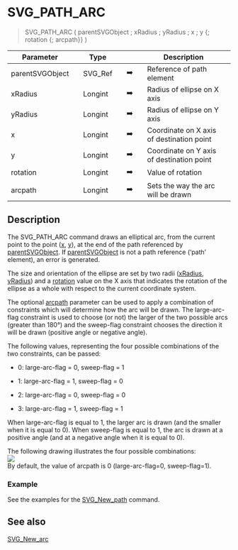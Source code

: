 <!-- SVG_PATH_ARC ( parentReference ; Param_2 ; Param_3 ; Param_4 ; Param_5 ; Param_6 ; Param_7 )
 -> parentReference (Text)
 -> Param_2 (Real)
 -> Param_3 (Real)
 -> Param_4 (Real)
 -> Param_5 (Real)
 -> Param_6 (Real)
 -> Param_7 (Long Integer)-->
# SVG_PATH_ARC

> SVG_PATH_ARC ( parentSVGObject ; xRadius ; yRadius ; x ; y {; rotation {; arcpath}} )

| Parameter |     | Type |     |     |     | Description |     |
| --- | --- | --- | --- | --- | --- | --- | --- |
| parentSVGObject |     | SVG_Ref |     | ➡️ |     | Reference of path element |     |
| xRadius |     | Longint |     | ➡️ |     | Radius of ellipse on X axis |     |
| yRadius |     | Longint |     | ➡️ |     | Radius of ellipse on Y axis |     |
| x   |     | Longint |     | ➡️ |     | Coordinate on X axis of destination point |     |
| y   |     | Longint |     | ➡️ |     | Coordinate on Y axis of destination point |     |
| rotation |     | Longint |     | ➡️ |     | Value of rotation |     |
| arcpath |     | Longint |     | ➡️ |     | Sets the way the arc will be drawn |     |

## Description

The SVG_PATH_ARC command draws an elliptical arc, from the current point to the point ([x](# "Coordinate on X axis of destination point"), [y](# "Coordinate on Y axis of destination point")), at the end of the path referenced by [parentSVGObject](# "Reference of path element"). If [parentSVGObject](# "Reference of path element") is not a path reference (‘path’ element), an error is generated.

The size and orientation of the ellipse are set by two radii ([xRadius](# "Radius of ellipse on X axis"), [yRadius](# "Radius of ellipse on Y axis")) and a [rotation](# "Value of rotation") value on the X axis that indicates the rotation of the ellipse as a whole with respect to the current coordinate system.

The optional [arcpath](# "Sets the way the arc will be drawn") parameter can be used to apply a combination of constraints which will determine how the arc will be drawn. The large-arc-flag constraint is used to choose (or not) the larger of the two possible arcs (greater than 180°) and the sweep-flag constraint chooses the direction it will be drawn (positive angle or negative angle).

The following values, representing the four possible combinations of the two constraints, can be passed:

* 0: large-arc-flag = 0, sweep-flag = 1  

* 1: large-arc-flag = 1, sweep-flag = 0  

* 2: large-arc-flag = 0, sweep-flag = 0  

* 3: large-arc-flag = 1, sweep-flag = 1  

When large-arc-flag is equal to 1, the larger arc is drawn (and the smaller when it is equal to 0). When sweep-flag is equal to 1, the arc is drawn at a positive angle (and at a negative angle when it is equal to 0).

The following drawing illustrates the four possible combinations:  
![](..Home.md..Home.mdpictureHome.md195449Home.mdpict195449.en.png)  
By default, the value of arcpath is 0 (large-arc-flag=0, sweep-flag=1).

### Example  

See the examples for the [SVG_New_path](SVG_New_path.md)  command.

## See also

[SVG_New_arc](SVG_New_arc.md)
